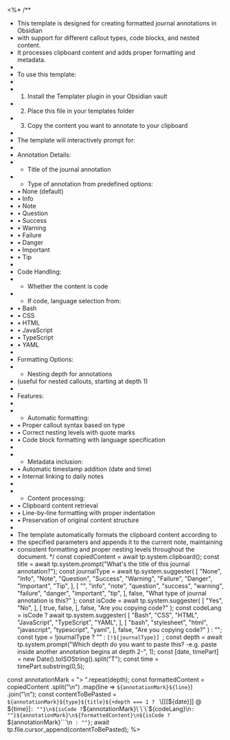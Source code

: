 <%*
/**
* This template is designed for creating formatted journal annotations in Obsidian
* with support for different callout types, code blocks, and nested content.
* It processes clipboard content and adds proper formatting and metadata.
* 
* To use this template:
* 
* 1. Install the Templater plugin in your Obsidian vault
* 2. Place this file in your templates folder
* 3. Copy the content you want to annotate to your clipboard
* 
* The template will interactively prompt for:
* 
* Annotation Details:
* - Title of the journal annotation
* - Type of annotation from predefined options:
*   • None (default)
*   • Info
*   • Note
*   • Question
*   • Success
*   • Warning
*   • Failure
*   • Danger
*   • Important
*   • Tip
* 
* Code Handling:
* - Whether the content is code
* - If code, language selection from:
*   • Bash
*   • CSS
*   • HTML
*   • JavaScript
*   • TypeScript
*   • YAML
* 
* Formatting Options:
* - Nesting depth for annotations
*   (useful for nested callouts, starting at depth 1)
* 
* Features:
* 
* - Automatic formatting:
*   • Proper callout syntax based on type
*   • Correct nesting levels with quote marks
*   • Code block formatting with language specification
* 
* - Metadata inclusion:
*   • Automatic timestamp addition (date and time)
*   • Internal linking to daily notes
* 
* - Content processing:
*   • Clipboard content retrieval
*   • Line-by-line formatting with proper indentation
*   • Preservation of original content structure
* 
* The template automatically formats the clipboard content according to
* the specified parameters and appends it to the current note, maintaining
* consistent formatting and proper nesting levels throughout the document.
*/
const copiedContent = await tp.system.clipboard();
const title = await tp.system.prompt("What's the title of this journal annotation?");
const journalType = await tp.system.suggester(
    [
        "None",
	    "Info",
	    "Note",
	    "Question",
	    "Success",
	    "Warning",
	    "Failure",
	    "Danger",
	    "Important",
	    "Tip",
    ],
    [
	    "",
	    "info",
	    "note",
	    "question",
	    "success",
	    "warning",
	    "failure",
	    "danger",
	    "important",
	    "tip",
    ],
    false,
    "What type of journal annotation is this?"
);
const isCode = await tp.system.suggester(
    [
        "Yes",
	    "No",
    ],
    [
	    true,
	    false,
    ],
    false,
    "Are you copying code?"
);
const codeLang = isCode ? await tp.system.suggester(
    [
        "Bash",
	    "CSS",
	    "HTML",
	    "JavaScript",
        "TypeScript",
	    "YAML",
    ],
    [
        "bash",
	    "stylesheet",
	    "html",
	    "javascript",
        "typescript",
	    "yaml",
    ],
    false,
    "Are you copying code?"
) : "";
const type = !journalType ? "" : `[!${journalType}] `;
const depth = await tp.system.prompt("Which depth do you want to paste this? -e.g. paste inside another annotation begins at depth 2-", 1);
const [date, timePart] = new Date().toISOString().split("T");
const time = timePart.substring(0,5);

const annotationMark = "> ".repeat(depth);
const formattedContent = copiedContent
    .split("\n")
    .map(line => `${annotationMark}${line}`)
    .join("\n");
const contentToBePasted = `${annotationMark}${type}${title}${+depth === 1 ? ` \\[[[${date}]] @ ${time}]` : ""}\n${isCode ? `${annotationMark}\`\`\`${codeLang}\n` : ""}${annotationMark}\n${formattedContent}\n${isCode ? `${annotationMark}\`\`\`\n` : ""}`;
await tp.file.cursor_append(contentToBePasted);
%>